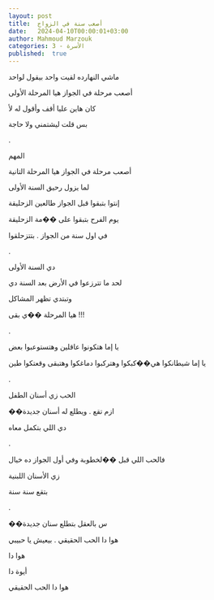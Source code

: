 ```yaml
---
layout: post
title:  أصعب سنة في الزواج
date:   2024-04-10T00:00:01+03:00
author: Mahmoud Marzouk
categories: 3 - الأسرة
published:  true
---
```

ماشي النهارده لقيت واحد بيقول لواحد

أصعب مرحلة في الجواز هيا المرحلة الأولى

كان هاين عليا أقف وأقول له لأ

بس قلت ليشتمني ولا حاجة

.

المهم

أصعب مرحلة في الجواز هيا المرحلة التانية

لما يزول رحيق السنة الأولى

إنتوا بتبقوا قبل الجواز طالعين الزحليقة

يوم الفرح بتبقوا على ��مة الزحليقة

في اول سنة من الجواز . بتتزحلقوا

.

دي السنة الأولى

لحد ما تترزعوا في الأرض بعد السنة دي

وتبتدي تظهر المشاكل

هيا المرحلة ��ي بقى !!!

.

يا إما هتكونوا عاقلين وهتستوعبوا بعض

يا إما شيطانكوا هي��كبكوا وهتركبوا دماغكوا وهتبقى وقعتكوا
طين

.

الحب زي أسنان الطفل

��ازم تقع . ويطلع له أسنان جديدة

دي اللي بتكمل معاه

.

فالحب اللي قبل ��لخطوبة وفي أول الجواز ده خيال

زي الأسنان اللبنية

بتقع سنة سنة

.

��س بالعقل بتطلع سنان جديدة

هوا دا الحب الحقيقي . بيعيش يا حبيبي

هوا دا

أيوة دا

هوا دا الحب الحقيقي
